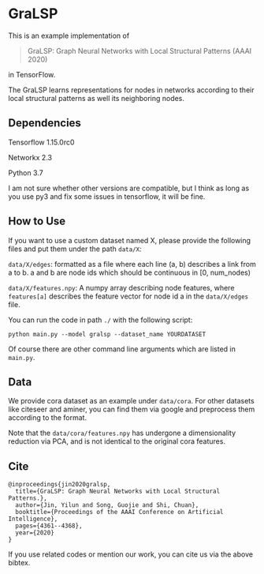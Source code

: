 # GraLSP

This is an example implementation of 

>  GraLSP: Graph Neural Networks with Local Structural Patterns (AAAI 2020)

in TensorFlow. 

The GraLSP learns representations for nodes in networks according to their local structural patterns as well its neighboring nodes. 

## Dependencies

Tensorflow 1.15.0rc0

Networkx 2.3

Python 3.7

I am not sure whether other versions are compatible, but I think as long as you use py3 and fix some issues in tensorflow, it will be fine. 

## How to Use

If you want to use a custom dataset named X, please provide the following files and put them under the path `data/X`:

`data/X/edges`: formatted as a file where each line (a, b) describes a link from a to b. a and b are node ids which should be continuous in [0, num_nodes)

`data/X/features.npy`: A numpy array describing node features, where `features[a]` describes the feature vector for node id a in the `data/X/edges` file. 

You can run the code in path `./` with the following script: 

`python main.py --model gralsp --dataset_name YOURDATASET`

Of course there are other command line arguments which are listed in `main.py`. 

## Data

We provide cora dataset as an example under `data/cora`. For other datasets like citeseer and aminer, you can find them via google and preprocess them according to the format. 

Note that the `data/cora/features.npy` has undergone a dimensionality reduction via PCA, and is not identical to the original cora features. 

## Cite

```
@inproceedings{jin2020gralsp,
  title={GraLSP: Graph Neural Networks with Local Structural Patterns.},
  author={Jin, Yilun and Song, Guojie and Shi, Chuan},
  booktitle={Proceedings of the AAAI Conference on Artificial Intelligence},
  pages={4361--4368},
  year={2020}
}
```

If you use related codes or mention our work, you can cite us via the above bibtex. 
